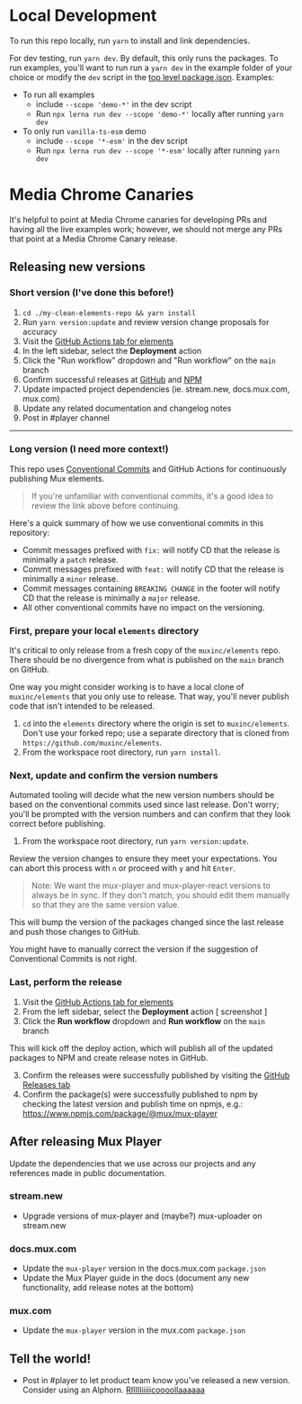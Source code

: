 # Local Development

To run this repo locally, run `yarn` to install and link dependencies.

For dev testing, run `yarn dev`. By default, this only runs the packages.
To run examples, you'll want to run run a `yarn dev` in the example folder of your choice or modify the `dev` script in the [top level package.json](./package.json).
Examples:

- To run all examples
  - include `--scope 'demo-*'` in the dev script
  - Run `npx lerna run dev --scope 'demo-*'` locally after running `yarn dev`
- To only run `vanilla-ts-esm` demo
  - include `--scope '*-esm'` in the dev script
  - Run `npx lerna run dev --scope '*-esm'` locally after running `yarn dev`

# Media Chrome Canaries

It's helpful to point at Media Chrome canaries for developing PRs and having all the live examples work; however, we should not merge any PRs that point at a Media Chrome Canary release.

## Releasing new versions

### Short version (I've done this before!)
1. `cd ./my-clean-elements-repo && yarn install`
2. Run `yarn version:update` and review version change proposals for accuracy
3. Visit the [GitHub Actions tab for elements](https://github.com/muxinc/elements/actions)
4. In the left sidebar, select the **Deployment** action
5. Click the "Run workflow" dropdown and "Run workflow" on the `main` branch
6. Confirm successful releases at [GitHub](https://github.com/muxinc/elements/releases) and [NPM](https://www.npmjs.com/package/@mux/mux-player)
7. Update impacted project dependencies (ie. stream.new, docs.mux.com, mux.com)
8. Update any related documentation and changelog notes
9. Post in #player channel
---
### Long version (I need more context!)

This repo uses [Conventional Commits](https://www.conventionalcommits.org/en/v1.0.0/)
and GitHub Actions for continuously publishing Mux elements.

> If you're unfamiliar with conventional commits, it's a good idea to review the link above before continuing.

Here's a quick summary of how we use conventional commits in this repository:

- Commit messages prefixed with `fix:` will notify CD that the release is minimally a `patch` release.
- Commit messages prefixed with `feat:` will notify CD that the release is minimally a `minor` release.
- Commit messages containing `BREAKING CHANGE` in the footer will notify CD that the release is minimally a `major` release.
- All other conventional commits have no impact on the versioning.

### First, prepare your local `elements` directory

It's critical to only release from a fresh copy of the `muxinc/elements` repo. There should be no divergence from what is published on the `main` branch on GitHub.

One way you might consider working is to have a local clone of `muxinc/elements` that you only use to release. That way, you'll never publish code that isn't intended to be released.

1. `cd` into the `elements` directory where the origin is set to `muxinc/elements`. Don't use your forked repo; use a separate directory that is cloned from `https://github.com/muxinc/elements`.
2. From the workspace root directory, run `yarn install`.

### Next, update and confirm the version numbers

Automated tooling will decide what the new version numbers should be based on the conventional commits used since last release. Don't worry; you'll be prompted with the version numbers and can confirm that they look correct before publishing.

1. From the workspace root directory, run `yarn version:update`.

Review the version changes to ensure they meet your expectations. You can abort this process with `n` or proceed with `y` and hit `Enter`.

> Note: We want the mux-player and mux-player-react versions to always be in sync. If they don't match, you should edit them manually so that they are the same version value.

   This will bump the version of the packages changed since the last release and push those changes to GitHub.
   <!-- discuss this next line in an OE eng sync mtg -->
   You might have to manually correct the version if the suggestion of Conventional Commits is not right.

### Last, perform the release

1. Visit the [GitHub Actions tab for elements](https://github.com/muxinc/elements/actions)
2. From the left sidebar, select the **Deployment** action
[ screenshot ]
2. Click the **Run workflow** dropdown and **Run workflow** on the `main` branch

This will kick off the deploy action, which will publish all of the updated packages to NPM and create release notes in GitHub.

3. Confirm the releases were successfully published by visiting the [GitHub Releases tab](https://github.com/muxinc/elements/releases)
4. Confirm the package(s) were successfully published to npm by checking the latest version and publish time on npmjs, e.g.: https://www.npmjs.com/package/@mux/mux-player

## After releasing Mux Player

Update the dependencies that we use across our projects and any references made in public documentation.

### stream.new
- Upgrade versions of mux-player and (maybe?) mux-uploader on stream.new
### docs.mux.com
- Update the `mux-player` version in the docs.mux.com `package.json`
- Update the Mux Player guide in the docs (document any new functionality, add release notes at the bottom)

### mux.com
- Update the `mux-player` version in the mux.com `package.json`
## Tell the world!
- Post in #player to let product team know you've released a new version. Consider using an Alphorn. [RIIIIIiiiiicoooollaaaaaa](https://en.wikipedia.org/wiki/Alphorn)
